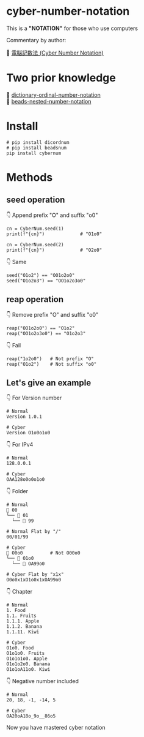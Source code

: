 # cyber-number-notation

This is a **"NOTATION"** for those who use computers  

Commentary by author:  

📖 [電脳記数法 (Cyber Number Notation)](https://crieit.net/posts/Cyber-Number-Notation)  

# Two prior knowledge

📖 [dictionary-ordinal-number-notation](https://github.com/muzudho/dictionary-ordinal-number-notation)  
📖 [beads-nested-number-notation](https://github.com/muzudho/beads-nested-number-notation)  

# Install

```shell
# pip install dicordnum
# pip install beadsnum
pip install cybernum
```

# Methods

## seed operation

👇 Append prefix "O" and suffix "o0"  

```plaintext
cn = CyberNum.seed(1)
print(f"{cn}")             # "O1o0"

cn = CyberNum.seed(2)
print(f"{cn}")             # "O2o0"
```

👇 Same  

```plaintext
seed("O1o2") == "OO1o2o0"
seed("O1o2o3") == "OO1o2o3o0"
```

## reap operation

👇 Remove prefix "O" and suffix "o0"  

```plaintext
reap("OO1o2o0") == "O1o2"
reap("OO1o2o3o0") == "O1o2o3"
```

👇 Fail  

```plaintext
reap("1o2o0")   # Not prefix "O"
reap("O1o2")    # Not suffix "o0"
```

## Let's give an example

👇 For Version number  

```plaintext
# Normal
Version 1.0.1

# Cyber
Version O1o0o1o0
```

👇 For IPv4  

```plaintext
# Normal
128.0.0.1

# Cyber
OAA128o0o0o1o0
```

👇 Folder

```plaintext
# Normal
📂 00
└── 📂 01
  └── 📂 99

# Normal Flat by "/"
00/01/99

# Cyber
📂 O0o0          # Not O00o0
└── 📂 O1o0
  └── 📂 OA99o0

# Cyber Flat by "x1x"
O0o0x1xO1o0x1xOA99o0
```

👇 Chapter

```plaintext
# Normal
1. Food
1.1. Fruits
1.1.1. Apple
1.1.2. Banana
1.1.11. Kiwi

# Cyber
O1o0. Food
O1o1o0. Fruits
O1o1o1o0. Apple
O1o1o2o0. Banana
O1o1oA11o0. Kiwi
```

👇 Negative number included  

```plaintext
# Normal
20, 18, -1, -14, 5

# Cyber
OA20oA18o_9o__86o5
```

Now you have mastered cyber notation  
